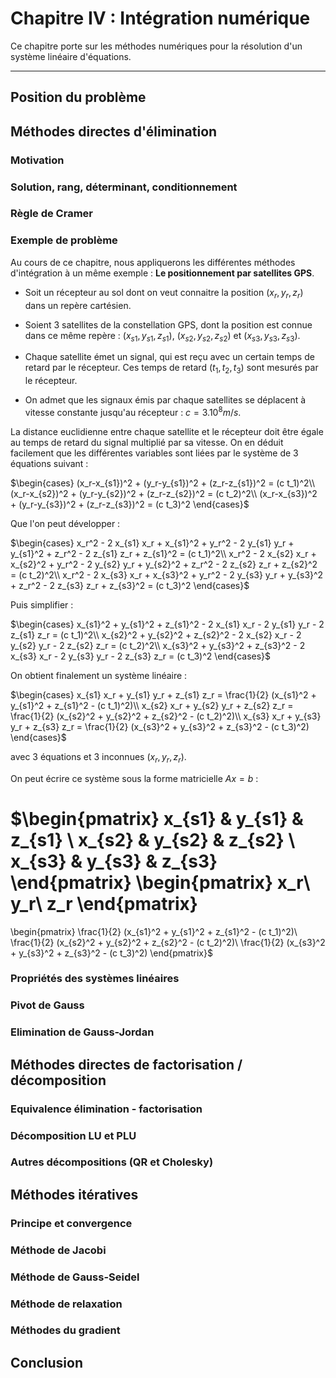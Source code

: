 # Chapitre IV : Intégration numérique

Ce chapitre porte sur les méthodes numériques pour la résolution d'un système linéaire d'équations.

---

## Position du problème

## Méthodes directes d'élimination

### Motivation

### Solution, rang, déterminant, conditionnement

### Règle de Cramer

### Exemple de problème

Au cours de ce chapitre, nous appliquerons les différentes méthodes d'intégration à un même exemple : **Le positionnement par satellites GPS**.

* Soit un récepteur au sol dont on veut connaitre la position $(x_r,y_r,z_r)$ dans un repère cartésien.

* Soient 3 satellites de la constellation GPS, dont la position est connue dans ce même repère : $(x_{s1},y_{s1},z_{s1})$, $(x_{s2},y_{s2},z_{s2})$ et $(x_{s3},y_{s3},z_{s3})$.

* Chaque satellite émet un signal, qui est reçu avec un certain temps de retard par le récepteur. Ces temps de retard $(t_1,t_2,t_3)$ sont mesurés par le récepteur.

* On admet que les signaux émis par chaque satellites se déplacent à vitesse constante jusqu'au récepteur : $c = 3.10^8 m/s$.

La distance euclidienne entre chaque satellite et le récepteur doit être égale au temps de retard du signal multiplié par sa vitesse.
On en déduit facilement que les différentes variables sont liées par le système de 3 équations suivant :

$\begin{cases}
(x_r-x_{s1})^2 + (y_r-y_{s1})^2 + (z_r-z_{s1})^2 = (c t_1)^2\\
(x_r-x_{s2})^2 + (y_r-y_{s2})^2 + (z_r-z_{s2})^2 = (c t_2)^2\\
(x_r-x_{s3})^2 + (y_r-y_{s3})^2 + (z_r-z_{s3})^2 = (c t_3)^2
\end{cases}$

Que l'on peut développer :

$\begin{cases}
x_r^2 - 2 x_{s1} x_r + x_{s1}^2 + y_r^2 - 2 y_{s1} y_r + y_{s1}^2 + z_r^2 - 2 z_{s1} z_r + z_{s1}^2 = (c t_1)^2\\
x_r^2 - 2 x_{s2} x_r + x_{s2}^2 + y_r^2 - 2 y_{s2} y_r + y_{s2}^2 + z_r^2 - 2 z_{s2} z_r + z_{s2}^2 = (c t_2)^2\\
x_r^2 - 2 x_{s3} x_r + x_{s3}^2 + y_r^2 - 2 y_{s3} y_r + y_{s3}^2 + z_r^2 - 2 z_{s3} z_r + z_{s3}^2 = (c t_3)^2
\end{cases}$

Puis simplifier :

$\begin{cases}
x_{s1}^2 + y_{s1}^2 + z_{s1}^2 - 2 x_{s1} x_r - 2 y_{s1} y_r - 2 z_{s1} z_r = (c t_1)^2\\
x_{s2}^2 + y_{s2}^2 + z_{s2}^2 - 2 x_{s2} x_r - 2 y_{s2} y_r - 2 z_{s2} z_r = (c t_2)^2\\
x_{s3}^2 + y_{s3}^2 + z_{s3}^2 - 2 x_{s3} x_r - 2 y_{s3} y_r - 2 z_{s3} z_r = (c t_3)^2
\end{cases}$

On obtient finalement un système linéaire :

$\begin{cases}
x_{s1} x_r + y_{s1} y_r + z_{s1} z_r = \frac{1}{2} (x_{s1}^2 + y_{s1}^2 + z_{s1}^2 - (c t_1)^2)\\
x_{s2} x_r + y_{s2} y_r + z_{s2} z_r = \frac{1}{2} (x_{s2}^2 + y_{s2}^2 + z_{s2}^2 - (c t_2)^2)\\
x_{s3} x_r + y_{s3} y_r + z_{s3} z_r = \frac{1}{2} (x_{s3}^2 + y_{s3}^2 + z_{s3}^2 - (c t_3)^2)
\end{cases}$

avec 3 équations et 3 inconnues $(x_r,y_r,z_r)$.

On peut écrire ce système sous la forme matricielle $A x = b$ :

$\begin{pmatrix}
  x_{s1} & y_{s1} & z_{s1} \\
  x_{s2} & y_{s2} & z_{s2} \\
  x_{s3} & y_{s3} & z_{s3} 
 \end{pmatrix}
 \begin{pmatrix}
  x_r\\
  y_r\\
  z_r 
 \end{pmatrix}
 =
 \begin{pmatrix}
  \frac{1}{2} (x_{s1}^2 + y_{s1}^2 + z_{s1}^2 - (c t_1)^2)\\
  \frac{1}{2} (x_{s2}^2 + y_{s2}^2 + z_{s2}^2 - (c t_2)^2)\\
  \frac{1}{2} (x_{s3}^2 + y_{s3}^2 + z_{s3}^2 - (c t_3)^2)
 \end{pmatrix}$

### Propriétés des systèmes linéaires

### Pivot de Gauss

### Elimination de Gauss-Jordan

## Méthodes directes de factorisation / décomposition

### Equivalence élimination - factorisation

### Décomposition LU et PLU

### Autres décompositions (QR et Cholesky)

## Méthodes itératives

### Principe et convergence

### Méthode de Jacobi

### Méthode de Gauss-Seidel

### Méthode de relaxation

### Méthodes du gradient

## Conclusion
